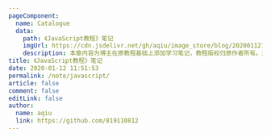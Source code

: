 ```yaml
---
pageComponent:
  name: Catalogue
  data:
    path: 《JavaScript教程》笔记
    imgUrl: https://cdn.jsdelivr.net/gh/aqiu/image_store/blog/20200112120340.png
    description: 本章内容为博主在原教程基础上添加学习笔记，教程版权归原作者所有。来源：<a href='https://wangdoc.com/javascript/' target='_blank'>JavaScript教程</a>
title: 《JavaScript教程》笔记
date: 2020-01-12 11:51:53
permalink: /note/javascript/
article: false
comment: false
editLink: false
author:
  name: aqiu
  link: https://github.com/819110812
---
```

